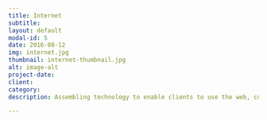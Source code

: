 ```yaml
---
title: Internet
subtitle:
layout: default
modal-id: 5
date: 2016-08-12
img: internet.jpg
thumbnail: internet-thumbnail.jpg
alt: image-alt
project-date:
client:
category:
description: Assembling technology to enable clients to use the web, conduct commerce, use data, and communicate.

---
```

